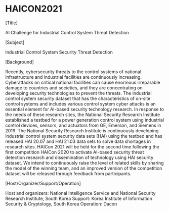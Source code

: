 # HAICON2021

[Title]

AI Challenge for Industrial Control System Threat Detection


[Subject]

Industrial Control System Security Threat Detection


[Background]

Recently, cybersecurity threats to the control systems of national infrastructure and industrial facilities are continuously increasing. Cyberattacks on critical national facilities can cause enormous irreparable damage to countries and societies, and they are concentrating on developing security technologies to prevent the threats.
The industrial control system security dataset that has the characteristics of on-site control systems and includes various control system cyber attacks is an essential element for AI-based security technology research.
In response to the needs of these research sites, the National Security Research Institute established a testbed for a power generation control system using industrial control devices, sensors, and actuators from GE, Emerson, and Siemens in 2019.
The National Security Research Institute is continuously developing industrial control system security data sets (HAI) using the testbed and has released HAI 20.07 and HAI 21.03 data sets to solve data shortages in research sites.
HAICon 2021 will be held for the second time following the first competition HAICon 2020 to activate AI-based security threat detection research and dissemination of technology using HAI security dataset.
We intend to continuously raise the level of related skills by sharing the model of the winning team, and an improved version of the competition dataset will be released through feedback from participants.


[Host/Organizer/Support/Operation]

Host and organizers: National Intelligence Service and National Security Research Institute, South Korea
Support: Korea Institute of Information Security & Cryptology, South Korea
Operation: Dacon
